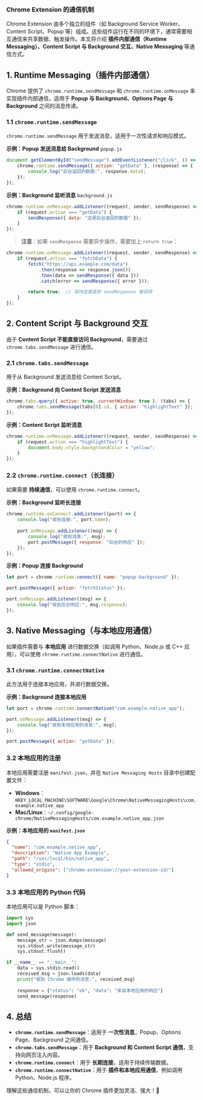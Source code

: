 ### **Chrome Extension 的通信机制**

Chrome Extension 由多个独立的组件（如 Background Service Worker、Content Script、Popup 等）组成。这些组件运行在不同的环境下，通常需要相互通信来共享数据、触发操作。本文将介绍 **插件内部通信（Runtime Messaging）、Content Script 与 Background 交互、Native Messaging** 等通信方式。

## **1. Runtime Messaging（插件内部通信）**

Chrome 提供了 `chrome.runtime.sendMessage` 和 `chrome.runtime.onMessage` 来实现插件内部通信，适用于 **Popup 与 Background、Options Page 与 Background** 之间的消息传递。

### **1.1 `chrome.runtime.sendMessage`**

`chrome.runtime.sendMessage` 用于发送消息，适用于一次性请求和响应模式。

**示例：Popup 发送消息给 Background**
`popup.js`

```javascript
document.getElementById("sendMessage").addEventListener("click", () => {
    chrome.runtime.sendMessage({ action: "getData" }, (response) => {
        console.log("后台返回的数据:", response.data);
    });
});
```

**示例：Background 监听消息**
`background.js`

```javascript
chrome.runtime.onMessage.addListener((request, sender, sendResponse) => {
    if (request.action === "getData") {
        sendResponse({ data: "这是后台返回的数据" });
    }
});
```

> **注意**：如果 `sendResponse` 需要异步操作，需要加上 `return true`：

```javascript
chrome.runtime.onMessage.addListener((request, sender, sendResponse) => {
    if (request.action === "fetchData") {
        fetch("https://api.example.com/data")
            .then(response => response.json())
            .then(data => sendResponse({ data }))
            .catch(error => sendResponse({ error }));

        return true;  // 保持连接直到 sendResponse 被调用
    }
});
```

## **2. Content Script 与 Background 交互**

由于 **Content Script 不能直接访问 Background**，需要通过 `chrome.tabs.sendMessage` 进行通信。

### **2.1 `chrome.tabs.sendMessage`**

用于从 Background 发送消息给 Content Script。

**示例：Background 向 Content Script 发送消息**

```javascript
chrome.tabs.query({ active: true, currentWindow: true }, (tabs) => {
    chrome.tabs.sendMessage(tabs[0].id, { action: "highlightText" });
});
```

**示例：Content Script 监听消息**

```javascript
chrome.runtime.onMessage.addListener((request, sender, sendResponse) => {
    if (request.action === "highlightText") {
        document.body.style.backgroundColor = "yellow";
    }
});
```

### **2.2 `chrome.runtime.connect`（长连接）**

如果需要 **持续通信**，可以使用 `chrome.runtime.connect`。

**示例：Background 监听长连接**

```javascript
chrome.runtime.onConnect.addListener((port) => {
    console.log("收到连接:", port.name);
    
    port.onMessage.addListener((msg) => {
        console.log("收到消息:", msg);
        port.postMessage({ response: "后台的响应" });
    });
});
```

**示例：Popup 连接 Background**

```javascript
let port = chrome.runtime.connect({ name: "popup-background" });

port.postMessage({ action: "fetchStatus" });

port.onMessage.addListener((msg) => {
    console.log("收到后台响应:", msg.response);
});
```

## **3. Native Messaging（与本地应用通信）**

如果插件需要与 **本地应用** 进行数据交换（如调用 Python、Node.js 或 C++ 应用），可以使用 `chrome.runtime.connectNative` 进行通信。

### **3.1 `chrome.runtime.connectNative`**

此方法用于连接本地应用，并进行数据交换。

**示例：Background 连接本地应用**

```javascript
let port = chrome.runtime.connectNative("com.example.native_app");

port.onMessage.addListener((msg) => {
    console.log("收到本地应用的消息:", msg);
});

port.postMessage({ action: "getData" });
```

### **3.2 本地应用的注册**

本地应用需要注册 `manifest.json`，并在 `Native Messaging Hosts` 目录中创建配置文件：

- **Windows**：`HKEY_LOCAL_MACHINE\SOFTWARE\Google\Chrome\NativeMessagingHosts\com.example.native_app`
- **Mac/Linux**：`~/.config/google-chrome/NativeMessagingHosts/com.example.native_app.json`

**示例：本地应用的 `manifest.json`**

```json
{
  "name": "com.example.native_app",
  "description": "Native App Example",
  "path": "/usr/local/bin/native_app",
  "type": "stdio",
  "allowed_origins": ["chrome-extension://your-extension-id/"]
}
```

### **3.3 本地应用的 Python 代码**

本地应用可以是 Python 脚本：

```python
import sys
import json

def send_message(message):
    message_str = json.dumps(message)
    sys.stdout.write(message_str)
    sys.stdout.flush()

if __name__ == "__main__":
    data = sys.stdin.read()
    received_msg = json.loads(data)
    print("收到 Chrome 插件的消息:", received_msg)
    
    response = {"status": "ok", "data": "来自本地应用的响应"}
    send_message(response)
```

## **4. 总结**

- **`chrome.runtime.sendMessage`**：适用于 **一次性消息**，Popup、Options Page、Background 之间通信。
- **`chrome.tabs.sendMessage`**：用于 **Background 和 Content Script 通信**，支持向网页注入内容。
- **`chrome.runtime.connect`**：用于 **长期连接**，适用于持续传输数据。
- **`chrome.runtime.connectNative`**：用于 **插件和本地应用通信**，例如调用 Python、Node.js 程序。

理解这些通信机制，可以让你的 Chrome 插件更加灵活、强大！🚀
